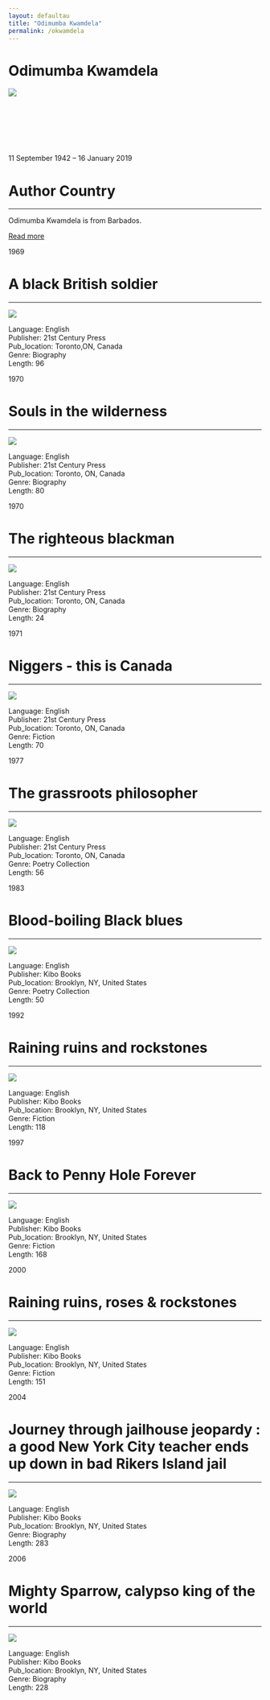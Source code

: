 ```yaml
---
layout: defaultau
title: "Odimumba Kwamdela"
permalink: /okwamdela
---
```

<!-- partial:index.partial.html -->
<div class="content">
    <h1>Odimumba Kwamdela</h1>
    <div class="quote">
        <div><img src="https://m.media-amazon.com/images/I/91IiRXfyIXL._SX450_.jpg" class="logo"></div>
    </div>
    <div class="timeline">
        <div style="padding-bottom:100px;"></div>
        <div class="block">
            <div class="date right"><p class="right"> 11 September 1942 – 16 January 2019 </p></div>
            <div class="dot"></div>
            <div class="left first">
                <h1>Author Country</h1><hr>
            <p> Odimumba Kwamdela is from Barbados.</p>
                <a href="https://en.wikipedia.org/wiki/Odimumba_Kwamdela">Read more</a>
            </div>
        </div>
        <div class="block">
            <div class="date left"><p class="left">1969</p></div>
            <div class="dot"></div>
            <div class="right">
                <h1>A black British soldier</h1><hr>
                <p><img src="https://images-na.ssl-images-amazon.com/images/I/512RzGcoKZL._SX305_BO1,204,203,200_.jpg"></p>
                <p>
                Language: English <br/>
                Publisher: 21st Century Press <br/>
                Pub_location: Toronto,ON, Canada <br/>
                Genre: Biography <br/>
                Length: 96 <br/>
                </p>
            </div>
        </div>
        <div class="block">
            <div class="date right"><p class="right">1970</p></div>
            <div class="dot"></div>
            <div class="right">
                <h1>Souls in the wilderness </h1><hr>
                <p><img src="https://images-na.ssl-images-amazon.com/images/I/61Q7XsuI0rL._SY291_BO1,204,203,200_QL40_FMwebp_.jpg"></p>
                <p>
                Language: English <br/>
                Publisher: 21st Century Press <br/>
                Pub_location: Toronto, ON, Canada <br/>
                Genre: Biography <br/>
                Length: 80 <br/>
                </p>
            </div>
        </div>
        <div class="block">
            <div class="date left"><p class="left">1970</p></div>
            <div class="dot"></div>
            <div class="right">
                <h1>The righteous blackman</h1><hr>
                <p><img src="https://m.media-amazon.com/images/I/91IiRXfyIXL._SX450_.jpg"></p>
                <p>
                Language: English <br/>
                Publisher: 21st Century Press <br/>
                Pub_location: Toronto, ON, Canada <br/>
                Genre: Biography <br/>
                Length: 24 <br/>
                </p>
            </div>
        </div>
        <div class="block">
            <div class="date right"><p class="right">1971</p></div>
            <div class="dot"></div>
            <div class="left">
                <h1>Niggers - this is Canada</h1><hr>
                <p><img src="https://i.gr-assets.com/images/S/compressed.photo.goodreads.com/books/1266941317l/6896108.jpg"></p>
                <p>
                Language: English <br/>
                Publisher: 21st Century Press  <br/>
                Pub_location: Toronto, ON, Canada <br/>
                Genre: Fiction <br/>
                Length: 70 <br/>
                </p>
            </div>
        </div>
        <div class="block">
            <div class="date left"><p class="left hide">1977</p></div>
            <div class="dot"></div>
            <div class="right hide">
                <h1>The grassroots philosopher</h1><hr>
                <p><img src="https://images-na.ssl-images-amazon.com/images/I/512VSGKZR7L._SX309_BO1,204,203,200_.jpg"></p>
                <p>
                Language: English <br/>
                Publisher: 21st Century Press <br/>
                Pub_location: Toronto, ON, Canada <br/>
                Genre: Poetry Collection <br/>
                Length: 56 <br/>
                </p>
            </div>
        </div>
        <div class="block">
            <div class="date right"><p class="right">1983</p></div>
            <div class="dot"></div>
            <div class="right">
                <h1>Blood-boiling Black blues </h1><hr>
                <p><img src="https://m.media-amazon.com/images/I/91IiRXfyIXL._SX450_.jpg"></p>
                <p>
                Language: English <br/>
                Publisher: Kibo Books <br/>
                Pub_location: Brooklyn, NY, United States <br/>
                Genre: Poetry Collection <br/>
                Length: 50 <br/>
                </p>
            </div>
        </div>
        <div class="block">
            <div class="date left"><p class="left">1992</p></div>
            <div class="dot"></div>
            <div class="right">
                <h1>Raining ruins and rockstones</h1><hr>
                <p><img src="https://images-na.ssl-images-amazon.com/images/I/518WS66NGDL._SX285_BO1,204,203,200_.jpg"></p>
                <p>
                Language: English <br/>
                Publisher: Kibo Books <br/>
                Pub_location: Brooklyn, NY, United States <br/>
                Genre: Fiction <br/>
                Length: 118 <br/>
                </p>
            </div>
        </div>
        <div class="block">
            <div class="date right"><p class="right">1997</p></div>
            <div class="dot"></div>
            <div class="left">
                <h1>Back to Penny Hole Forever</h1><hr>
                <p><img src="https://images-na.ssl-images-amazon.com/images/I/51W8JSYZWZL._SY291_BO1,204,203,200_QL40_FMwebp_.jpg"></p>
                <p>
                Language: English <br/>
                Publisher: Kibo Books <br/>
                Pub_location: Brooklyn, NY, United States<br/>
                Genre: Fiction <br/>
                Length: 168 <br/>
                </p>
            </div>
        </div>
        <div class="block">
            <div class="date left"><p class="left hide">2000</p></div>
            <div class="dot"></div>
            <div class="right hide">
                <h1>Raining ruins, roses & rockstones</h1><hr>
                <p><img src="https://images-na.ssl-images-amazon.com/images/I/517f48Lq0BL._SX309_BO1,204,203,200_.jpg"></p>
                <p>
                Language: English <br/>
                Publisher: Kibo Books <br/>
                Pub_location: Brooklyn, NY, United States <br/>
                Genre: Fiction <br/>
                Length: 151 <br/>
                </p>
            </div>
        </div>
        <div class="block">
            <div class="date right"><p class="right">2004</p></div>
            <div class="dot"></div>
            <div class="left">
                <h1>Journey through jailhouse jeopardy : a good New York City teacher ends up down in bad Rikers Island jail</h1><hr>
                <p><img src="https://images-eu.ssl-images-amazon.com/images/I/519xjTyP55L._SY264_BO1,204,203,200_QL40_FMwebp_.jpg"></p>
                <p>
                Language: English <br/>
                Publisher: Kibo Books <br/>
                Pub_location: Brooklyn, NY, United States<br/>
                Genre: Biography <br/>
                Length: 283 <br/>
                </p>
            </div>
        </div>
        <div class="block">
            <div class="date left"><p class="left hide">2006</p></div>
            <div class="dot"></div>
            <div class="right hide">
                <h1>Mighty Sparrow, calypso king of the world</h1><hr>
                <p><img src="https://i.gr-assets.com/images/S/compressed.photo.goodreads.com/books/1266856180l/6745070.jpg"></p>
                <p>
                Language: English <br/>
                Publisher: Kibo Books <br/>
                Pub_location: Brooklyn, NY, United States <br/>
                Genre: Biography <br/>
                Length: 228 <br/>
                </p>
            </div>
        </div>

</div>
<!-- partial -->
  <script src='https://cdnjs.cloudflare.com/ajax/libs/jquery/3.1.1/jquery.min.js'></script><script  src="assets/js/authorscript.js"></script>

